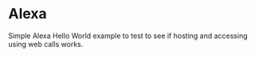 # Alexa

Simple Alexa Hello World example to test to see if hosting and accessing using web calls works.
